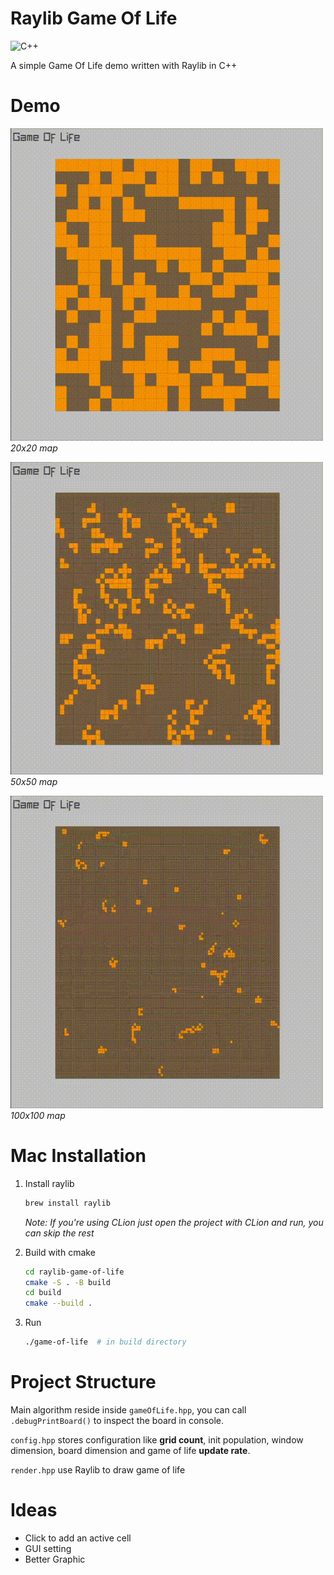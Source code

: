 # Raylib Game Of Life

![C++](https://img.shields.io/badge/c++-%2300599C.svg?style=for-the-badge&logo=c%2B%2B&logoColor=white)

A simple Game Of Life demo written with Raylib in C++

# Demo

![gif](demo/1.gif)
*20x20 map* 

![gif](demo/2.gif)
*50x50 map* 

![gif](demo/3.gif)
*100x100 map* 

# Mac Installation

1. Install raylib
    ```sh
    brew install raylib
    ```
   *Note: If you're using CLion just open the project with CLion and run, you can skip the rest*


2. Build with cmake
    ```sh
   cd raylib-game-of-life
   cmake -S . -B build
   cd build
   cmake --build .
    ```

3. Run
    ```sh
   ./game-of-life  # in build directory
    ```

# Project Structure
Main algorithm reside inside `gameOfLife.hpp`, you can call `.debugPrintBoard()` to inspect the board in console. 

`config.hpp` stores configuration like **grid count**, init population, window dimension, board dimension and game of life **update rate**.

`render.hpp` use Raylib to draw game of life 

# Ideas

- Click to add an active cell
- GUI setting
- Better Graphic